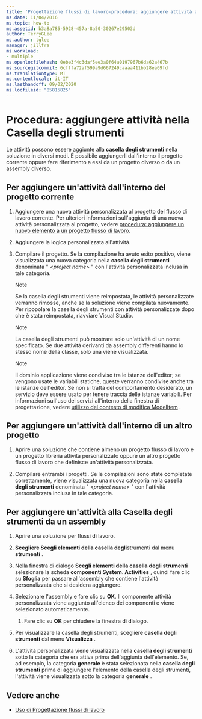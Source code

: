 ```yaml
---
title: 'Progettazione flussi di lavoro-procedura: aggiungere attività alla casella degli strumenti'
ms.date: 11/04/2016
ms.topic: how-to
ms.assetid: b3a8a785-5928-457a-8a50-30267e29503d
author: TerryGLee
ms.author: tglee
manager: jillfra
ms.workload:
- multiple
ms.openlocfilehash: 0ebe3f4c3daf5ee3a0f64a0197967b6da62a467b
ms.sourcegitcommit: 6cfffa72af599a9d667249caaaa411bb28ea69fd
ms.translationtype: MT
ms.contentlocale: it-IT
ms.lasthandoff: 09/02/2020
ms.locfileid: "85815825"
---
```

# <a name="how-to-add-activities-to-the-toolbox"></a>Procedura: aggiungere attività nella Casella degli strumenti

Le attività possono essere aggiunte alla **casella degli strumenti** nella soluzione in diversi modi. È possibile aggiungerli dall'interno il progetto corrente oppure fare riferimento a essi da un progetto diverso o da un assembly diverso.

## <a name="to-add-an-activity-from-within-your-current-project"></a>Per aggiungere un'attività dall'interno del progetto corrente

1. Aggiungere una nuova attività personalizzata al progetto del flusso di lavoro corrente. Per ulteriori informazioni sull'aggiunta di una nuova attività personalizzata al progetto, vedere [procedura: aggiungere un nuovo elemento a un progetto flusso di lavoro](../workflow-designer/how-to-add-a-new-item-to-a-workflow-project.md).

2. Aggiungere la logica personalizzata all'attività.

3. Compilare il progetto. Se la compilazione ha avuto esito positivo, viene visualizzata una nuova categoria nella **casella degli strumenti** denominata " \<*project name*> " con l'attività personalizzata inclusa in tale categoria.

    > [!NOTE]
    > Se la casella degli strumenti viene reimpostata, le attività personalizzate verranno rimosse, anche se la soluzione viene compilata nuovamente. Per ripopolare la casella degli strumenti con attività personalizzate dopo che è stata reimpostata, riavviare Visual Studio.

    > [!NOTE]
    > La casella degli strumenti può mostrare solo un'attività di un nome specificato. Se due attività derivanti da assembly differenti hanno lo stesso nome della classe, solo una viene visualizzata.

    > [!NOTE]
    > Il dominio applicazione viene condiviso tra le istanze dell'editor; se vengono usate le variabili statiche, queste verranno condivise anche tra le istanze dell'editor. Se non si tratta del comportamento desiderato, un servizio deve essere usato per tenere traccia delle istanze variabili. Per informazioni sull'uso dei servizi all'interno della finestra di progettazione, vedere [utilizzo del contesto di modifica ModelItem](/dotnet/framework/windows-workflow-foundation/using-the-modelitem-editing-context) .

## <a name="to-add-an-activity-from-within-a-different-project"></a>Per aggiungere un'attività dall'interno di un altro progetto

1. Aprire una soluzione che contiene almeno un progetto flusso di lavoro e un progetto libreria attività personalizzato oppure un altro progetto flusso di lavoro che definisce un'attività personalizzata.

2. Compilare entrambi i progetti. Se le compilazioni sono state completate correttamente, viene visualizzata una nuova categoria nella **casella degli strumenti** denominata " \<*project name*> " con l'attività personalizzata inclusa in tale categoria.

## <a name="to-add-an-activity-to-the-toolbox-from-an-assembly"></a>Per aggiungere un'attività alla Casella degli strumenti da un assembly

1. Aprire una soluzione per flussi di lavoro.

2. **Scegliere Scegli elementi della casella degli**strumenti dal menu **strumenti** .

3. Nella finestra di dialogo **Scegli elementi della casella degli strumenti** selezionare la scheda **componenti System. Activities** , quindi fare clic su **Sfoglia** per passare all'assembly che contiene l'attività personalizzata che si desidera aggiungere.

4. Selezionare l'assembly e fare clic su **OK**. Il componente attività personalizzata viene aggiunto all'elenco dei componenti e viene selezionato automaticamente.

    1. Fare clic su **OK** per chiudere la finestra di dialogo.

5. Per visualizzare la casella degli strumenti, scegliere **casella degli strumenti** dal menu **Visualizza** .

6. L'attività personalizzata viene visualizzata nella **casella degli strumenti** sotto la categoria che era attiva prima dell'aggiunta dell'elemento. Se, ad esempio, la categoria **generale** è stata selezionata nella **casella degli strumenti** prima di aggiungere l'elemento della casella degli strumenti, l'attività viene visualizzata sotto la categoria **generale** .

## <a name="see-also"></a>Vedere anche

- [Uso di Progettazione flussi di lavoro](developing-applications-with-the-workflow-designer.md)
